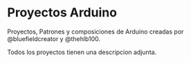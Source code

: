# Proyectos Arduino

Proyectos, Patrones y composiciones de Arduino creadas por @bluefieldcreator y @thehlb100.

Todos los proyectos tienen una descripcion adjunta.